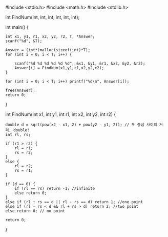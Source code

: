 ```c

```

#include <stdio.h>
#include <math.h>
#include <stdlib.h>

int FindNum(int, int, int, int, int, int);

int main() {

	int x1, y1, r1, x2, y2, r2, T, *Answer;
	scanf("%d", &T);
	
	Answer = (int*)malloc(sizeof(int)*T);
	for (int i = 0; i < T; i++) {
		
		scanf("%d %d %d %d %d %d", &x1, &y1, &r1, &x2, &y2, &r2);
		Answer[i] = FindNum(x1,y1,r1,x2,y2,r2);
	}
	
	for (int i = 0; i < T; i++) printf("%d\n", Answer[i]);
	
	free(Answer);
	return 0;
}

int FindNum(int x1, int y1, int r1, int x2, int y2, int r2) {

	double d = sqrt(pow(x2 - x1, 2) + pow(y2 - y1, 2)); // 두 중심 사이의 거리, double!
	int rl, rs;
	
	if (r1 > r2) {
		rl = r1;
		rs = r2;
	}
	else {
		rl = r2;
		rs = r1;
	}
	
	if (d == 0) {
		if (rl == rs) return -1; //infinite
		else return 0;
	}
	else if (rl + rs == d || rl - rs == d) return 1; //one point
	else if (rl - rs < d && rl + rs > d) return 2; //two point
	else return 0; // no point
	
	return 0;
}
